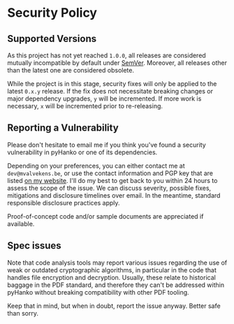 # Security Policy


## Supported Versions

As this project has not yet reached `1.0.0`, all releases are considered
mutually incompatible by default under [SemVer](https://semver.org/).
Moreover, all releases other than the latest one are considered obsolete.

While the project is in this stage, security fixes will only be applied to the
latest `0.x.y` release. If the fix does not necessitate breaking changes or
major dependency upgrades, `y` will be incremented. If more work is necessary,
`x` will be incremented prior to re-releasing.


## Reporting a Vulnerability

Please don't hesitate to email me if you think you've found a security
vulnerability in pyHanko or one of its dependencies.

Depending on your preferences, you can either contact me at `dev@mvalvekens.be`,
or use the contact information and PGP key that are listed
[on my website][website]. I'll do my best to get back to you within 24 hours
to assess the scope of the issue. We can discuss severity, possible fixes,
mitigations and disclosure timelines over email. In the meantime, standard
responsible disclosure practices apply.

Proof-of-concept code and/or sample documents are appreciated if available.


[website]: https://mvalvekens.be/contact.html


## Spec issues

Note that code analysis tools may report various issues regarding the use of
weak or outdated cryptographic algorithms, in particular in the code that
handles file encryption and decryption. Usually, these relate to historical
baggage in the PDF standard, and therefore they can't be addressed within
pyHanko without breaking compatibility with other PDF tooling.

Keep that in mind, but when in doubt, report the issue anyway. Better safe than
sorry.
